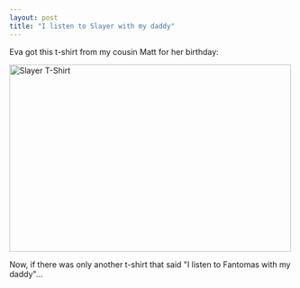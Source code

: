 ```yaml
---
layout: post
title: "I listen to Slayer with my daddy"
---
```


<p>Eva got this t-shirt from my cousin Matt for her birthday:</p>
  
<p><a target="_blank" href="http://www.flickr.com/photos/kindohm/225147767/" title="Photo Sharing"><img border="0" src="http://static.flickr.com/88/225147767_7a1cec4d64.jpg" width="500" height="333" alt="Slayer T-Shirt" /></a></p>
  
<p>Now, if there was only another t-shirt that said "I listen to Fantomas with my daddy"...</p>
 
